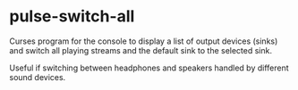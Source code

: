 # pulse-switch-all

Curses program for the console to display a list of output devices (sinks) and switch all playing streams and the default sink to the selected sink.

Useful if switching between headphones and speakers handled by different sound devices.
